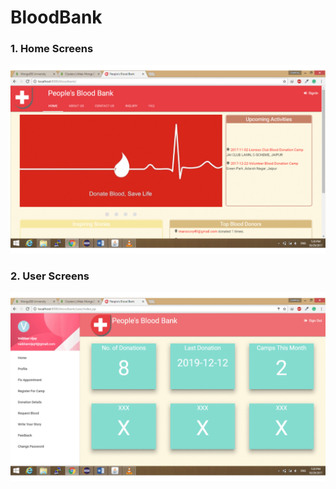 # BloodBank

### 1. Home Screens
![Screenshot](screenshots/bloodbank.gif)

### 2. User Screens
![Screenshot](screenshots/user.gif)
